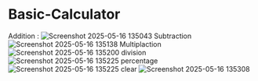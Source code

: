 # Basic-Calculator
Addition : 
![Screenshot 2025-05-16 135043](https://github.com/user-attachments/assets/871f6e18-9630-4747-8e0e-ea210ef09dd1)
Subtraction
![Screenshot 2025-05-16 135138](https://github.com/user-attachments/assets/80ee8681-bae6-4bc8-a20e-318d8df9ddd5)
Multiplaction
![Screenshot 2025-05-16 135200](https://github.com/user-attachments/assets/58cce81f-5514-4e28-9e2c-8ee51a195353)
division
![Screenshot 2025-05-16 135225](https://github.com/user-attachments/assets/b3687c04-0452-4ebc-b3ce-16c2393088cb)
percentage
![Screenshot 2025-05-16 135225](https://github.com/user-attachments/assets/6a0847b9-3089-4c42-a050-c6da911acd9c)
clear
![Screenshot 2025-05-16 135308](https://github.com/user-attachments/assets/406d5000-c4fb-4389-8a8f-d78380ac3e54)

